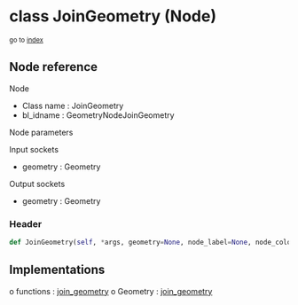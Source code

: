 # class JoinGeometry (Node)

<sub>go to [index](/docs/index.md)</sub>

## Node reference

Node
 - Class name : JoinGeometry
 - bl_idname : GeometryNodeJoinGeometry

Node parameters

Input sockets
 - geometry : Geometry

Output sockets
 - geometry : Geometry

### Header

``` python
def JoinGeometry(self, *args, geometry=None, node_label=None, node_color=None):
```

## Implementations

o functions : [join_geometry](/docs/GeoNodes_classes/GLOBAL.md#join_geometry)
o Geometry : [join_geometry](/docs/GeoNodes_classes/Geometry.md#join_geometry) 

